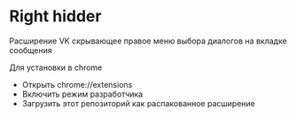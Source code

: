 # Right hidder
Расширение VK скрывающее правое меню выбора диалогов на вкладке сообщения
 
Для установки в chrome
- Открыть chrome://extensions 
- Включить режим разработчика 
- Загрузить этот репозиторий как распакованное расширение 
